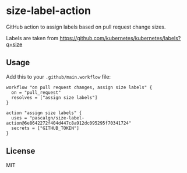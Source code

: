 # size-label-action

GitHub action to assign labels based on pull request change sizes.

Labels are taken from https://github.com/kubernetes/kubernetes/labels?q=size

## Usage

Add this to your `.github/main.workflow` file:

```
workflow "on pull request changes, assign size labels" {
  on = "pull_request"
  resolves = ["assign size labels"]
}

action "assign size labels" {
  uses = "pascalgn/size-label-action@6e8642272f404d447c8a912dc095295f70341724"
  secrets = ["GITHUB_TOKEN"]
}
```

## License

MIT
